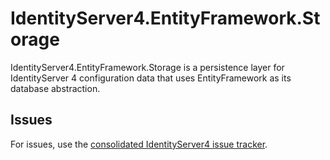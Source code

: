 # IdentityServer4.EntityFramework.Storage

IdentityServer4.EntityFramework.Storage is a persistence layer for IdentityServer 4 configuration data that uses EntityFramework as its database abstraction.

## Issues

For issues, use the [consolidated IdentityServer4 issue tracker](https://github.com/alexhiggins732/IdentityServer4/issues).
